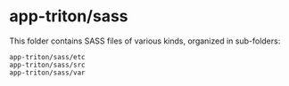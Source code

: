 # app-triton/sass

This folder contains SASS files of various kinds, organized in sub-folders:

    app-triton/sass/etc
    app-triton/sass/src
    app-triton/sass/var
